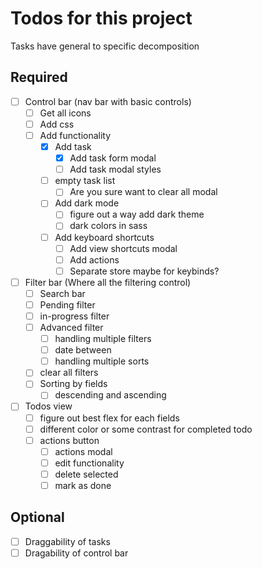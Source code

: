 # Todos for this project

Tasks have general to specific decomposition

## Required

- [ ] Control bar (nav bar with basic controls)
  - [ ] Get all icons
  - [ ] Add css
  - [ ] Add functionality
    - [x] Add task
      - [x] Add task form modal
      - [ ] Add task modal styles
    - [ ] empty task list
      - [ ] Are you sure want to clear all modal
    - [ ] Add dark mode
      - [ ] figure out a way add dark theme
      - [ ] dark colors in sass
    - [ ] Add keyboard shortcuts
      - [ ] Add view shortcuts modal
      - [ ] Add actions
      - [ ] Separate store maybe for keybinds?

- [ ] Filter bar (Where all the filtering control)
  - [ ] Search bar
  - [ ] Pending filter
  - [ ] in-progress filter
  - [ ] Advanced filter
    - [ ] handling multiple filters
    - [ ] date between
    - [ ] handling multiple sorts
  - [ ] clear all filters
  - [ ] Sorting by fields
    - [ ] descending and ascending

- [ ] Todos view
  - [ ] figure out best flex for each fields
  - [ ] different color or some contrast for completed todo
  - [ ] actions button
    - [ ] actions modal
    - [ ] edit functionality
    - [ ] delete selected
    - [ ] mark as done

## Optional

- [ ] Draggability of tasks
- [ ] Dragability of control bar
